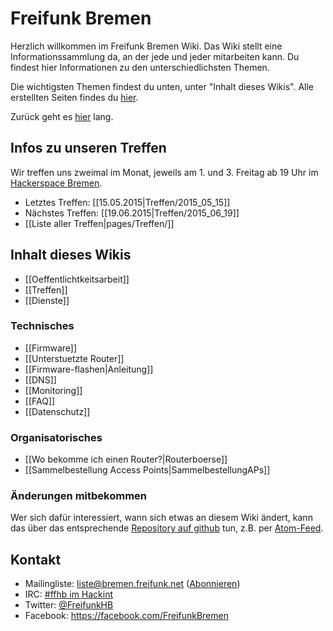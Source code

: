 # Freifunk Bremen
Herzlich willkommen im Freifunk Bremen Wiki.
Das Wiki stellt eine Informationssammlung da, an der jede und jeder mitarbeiten kann. Du findest hier Informationen zu den unterschiedlichsten Themen.

Die wichtigsten Themen findest du unten, unter "Inhalt dieses Wikis". Alle erstellten Seiten findes du [hier](http://wiki.bremen.freifunk.net/pages).

Zurück geht es [hier](http://bremen.freifunk.net) lang.


## Infos zu unseren Treffen

Wir treffen uns zweimal im Monat, jeweils am 1. und 3. Freitag ab 19 Uhr im [Hackerspace Bremen](https://www.hackerspace-bremen.de).

* Letztes Treffen: [[15.05.2015|Treffen/2015_05_15]]
* Nächstes Treffen: [[19.06.2015|Treffen/2015_06_19]]
* [[Liste aller Treffen|pages/Treffen/]]

## Inhalt dieses Wikis
* [[Oeffentlichtkeitsarbeit]]
* [[Treffen]]
* [[Dienste]]

### Technisches
* [[Firmware]]
 * [[Unterstuetzte Router]] 
 * [[Firmware-flashen|Anleitung]]
* [[DNS]]
* [[Monitoring]]
* [[FAQ]]
* [[Datenschutz]]

### Organisatorisches
* [[Wo bekomme ich einen Router?|Routerboerse]]
* [[Sammelbestellung Access Points|SammelbestellungAPs]]

### Änderungen mitbekommen

Wer sich dafür interessiert, wann sich etwas an diesem Wiki ändert, kann das über das entsprechende [Repository auf github](https://github.com/FreifunkBremen/wiki/) tun, z.B. per [Atom-Feed](https://github.com/FreifunkBremen/wiki/commits/master.atom).

## Kontakt
* Mailingliste: [liste@bremen.freifunk.net](mailto:liste@bremen.freifunk.net) ([Abonnieren](https://planetcyborg.de/mailman/listinfo/ff-bremen))
* IRC: [#ffhb im Hackint](irc://irc.hackint.org/ffhb)
* Twitter: [@FreifunkHB](https://twitter.com/FreifunkHB)
* Facebook: https://facebook.com/FreifunkBremen
